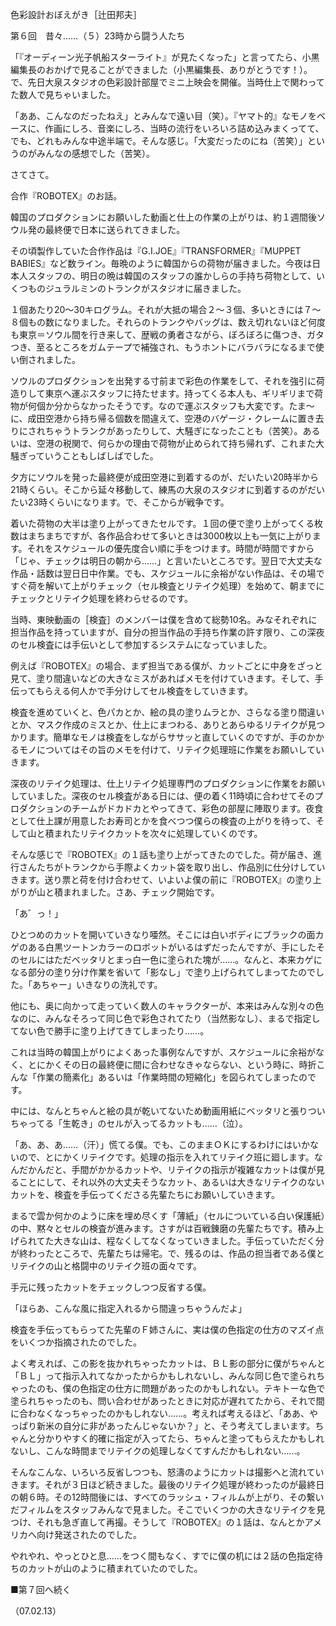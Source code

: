 <!-- source: http://web.archive.org/web/20250215190716/http://www.style.fm/as/05_column/tsujita/tsujita06.shtml -->

色彩設計おぼえがき［辻田邦夫］

第６回　昔々……（５）23時から闘う人たち

「『オーディーン光子帆船スターライト』が見たくなった」と言ってたら、小黒編集長のおかげで見ることができました（小黒編集長、ありがとうです！）。で、先日大泉スタジオの色彩設計部屋でミニ上映会を開催。当時仕上で関わってた数人で見ちゃいました。

「ああ、こんなのだったねえ」とみんなで遠い目（笑）。『ヤマト的』なモノをベースに、作画にしろ、音楽にしろ、当時の流行をいろいろ詰め込みまくってて、でも、どれもみんな中途半端で。そんな感じ。「大変だったのにね（苦笑）」というのがみんなの感想でした（苦笑）。

さてさて。

合作『ROBOTEX』のお話。

韓国のプロダクションにお願いした動画と仕上の作業の上がりは、約１週間後ソウル発の最終便で日本に送られてきました。

その頃製作していた合作作品は『G.I.JOE』『TRANSFORMER』『MUPPET BABIES』など数ライン。毎晩のように韓国からの荷物が届きました。今夜は日本人スタッフの、明日の晩は韓国のスタッフの誰かしらの手持ち荷物として、いくつものジュラルミンのトランクがスタジオに届きました。

１個あたり20〜30キログラム。それが大抵の場合２〜３個、多いときには７〜８個もの数になりました。それらのトランクやバッグは、数え切れないほど何度も東京＝ソウル間を行き来して、歴戦の勇者さながら、ぼろぼろに傷つき、ガタつき、至るところをガムテープで補強され、もうホントにバラバラになるまで使い倒されました。

ソウルのプロダクションを出発する寸前まで彩色の作業をして、それを強引に荷造りして東京へ運ぶスタッフに持たせます。持ってくる本人も、ギリギリまで荷物が何個か分からなかったそうです。なので運ぶスタッフも大変です。たま〜に、成田空港から持ち帰る個数を間違えて、空港のバゲージ・クレームに置き去りにされちゃうトランクがあったりして、大騒ぎになったことも（苦笑）。あるいは、空港の税関で、何らかの理由で荷物が止められて持ち帰れず、これまた大騒ぎっていうこともしばしばでした。

夕方にソウルを発った最終便が成田空港に到着するのが、だいたい20時半から21時くらい。そこから延々移動して、練馬の大泉のスタジオに到着するのがだいたい23時くらいになります。で、そこからが戦争です。

着いた荷物の大半は塗り上がってきたセルです。１回の便で塗り上がってくる枚数はまちまちですが、各作品合わせて多いときは3000枚以上も一気に上がります。それをスケジュールの優先度合い順に手をつけます。時間が時間ですから「じゃ、チェックは明日の朝から……」と言いたいところです。翌日で大丈夫な作品・話数は翌日日中作業。でも、スケジュールに余裕がない作品は、その場ですぐ荷を解いて上がりチェック（セル検査とリテイク処理）を始めて、朝までにチェックとリテイク処理を終わらせるのです。

当時、東映動画の［検査］のメンバーは僕を含めて総勢10名。みなそれぞれに担当作品を持っていますが、自分の担当作品の手持ち作業の許す限り、この深夜のセル検査には手伝いとして参加するシステムになっていました。

例えば『ROBOTEX』の場合、まず担当である僕が、カットごとに中身をざっと見て、塗り間違いなどの大きなミスがあればメモを付けていきます。そして、手伝ってもらえる何人かで手分けしてセル検査をしていきます。

検査を進めていくと、色パカとか、絵の具の塗りムラとか、さらなる塗り間違いとか、マスク作成のミスとか、仕上にまつわる、ありとあらゆるリテイクが見つかります。簡単なモノは検査をしながらササッと直していくのですが、手のかかるモノについてはその旨のメモを付けて、リテイク処理班に作業をお願いしていきます。

深夜のリテイク処理は、仕上リテイク処理専門のプロダクションに作業をお願いしていました。深夜のセル検査がある日には、便の着く11時頃に合わせてそのプロダクションのチームがドカドカとやってきて、彩色の部屋に陣取ります。夜食として仕上課が用意したお寿司とかを食べつつ僕らの検査の上がりを待って、そして山と積まれたリテイクカットを次々に処理していくのです。

そんな感じで『ROBOTEX』の１話も塗り上がってきたのでした。荷が届き、進行さんたちがトランクから手際よくカット袋を取り出し、作品別に仕分けしていきます。送り票と荷を付け合わせて、いよいよ僕の前に『ROBOTEX』の塗り上がりが山と積まれました。さあ、チェック開始です。

「あ゛っ！」

ひとつめのカットを開いていきなり唖然。そこには白いボディにブラックの面カゲのある白黒ツートンカラーのロボットがいるはずだったんですが、手にしたそのセルにはただベッタリとまっ白一色に塗られた塊が……。なんと、本来カゲになる部分の塗り分け作業を省いて「影なし」で塗り上げられてしまってたのでした。「あちゃー」いきなりの洗礼です。

他にも、奥に向かって走っていく数人のキャラクターが、本来はみんな別々の色なのに、みんなそろって同じ色で彩色されてたり（当然影なし）、まるで指定してない色で勝手に塗り上げてきてしまったり……。

これは当時の韓国上がりによくあった事例なんですが、スケジュールに余裕がなく、とにかくその日の最終便に間に合わせなきゃならない、という時に、時折こんな「作業の簡素化」あるいは「作業時間の短縮化」を図られてしまったのです。

中には、なんとちゃんと絵の具が乾いてないため動画用紙にベッタリと張りついちゃってる「生乾き」のセルが入ってるカットも……（泣）。

「あ、あ、あ……（汗）」慌てる僕。でも、このままＯＫにするわけにはいかないので、とにかくリテイクです。処理の指示を入れてリテイク班に廻します。なんだかんだと、手間がかかるカットや、リテイクの指示が複雑なカットは僕が見ることにして、それ以外の大丈夫そうなカット、あるいは大きなリテイクのないカットを、検査を手伝ってくださる先輩たちにお願いしていきます。

まるで雲か何かのように床を埋め尽くす「薄紙」（セルについている白い保護紙）の中、黙々とセルの検査が進みます。さすがは百戦錬磨の先輩たちです。積み上げられてた大きな山は、程なくしてなくなっていきました。手伝っていただく分が終わったところで、先輩たちは帰宅。で、残るのは、作品の担当者である僕とリテイクの山と格闘中のリテイク班の面々です。

手元に残ったカットをチェックしつつ反省する僕。

「ほらあ、こんな風に指定入れるから間違っちゃうんだよ」

検査を手伝ってもらってた先輩のＦ姉さんに、実は僕の色指定の仕方のマズイ点をいくつか指摘されたのでした。

よく考えれば、この影を抜かれちゃったカットは、ＢＬ影の部分に僕がちゃんと「ＢＬ」って指示入れてなかったからかもしれないし、みんな同じ色で塗られちゃったのも、僕の色指定の仕方に問題があったのかもしれない。テキトーな色で塗られちゃったのも、問い合わせがあったときに対応が遅れてたから、それで間に合わなくなっちゃったのかもしれない……。考えれば考えるほど、「ああ、やっぱり新米の自分に非があったんじゃないか？」と、そう考えてしまいます。ちゃんと分かりやすく的確に指定が入ってたら、ちゃんと塗ってもらえたかもしれないし、こんな時間までリテイクの処理しなくてすんだかもしれない……。

そんなこんな、いろいろ反省しつつも、怒濤のようにカットは撮影へと流れていきます。それが３日ほど続きました。最後のリテイク処理が終わったのが最終日の朝６時。その12時間後には、すべてのラッシュ・フィルムが上がり、その繋いだフィルムをスタッフみんなで見ました。そこでいくつかの大きなリテイクを見つけ、それも急ぎ直して再撮。そうして『ROBOTEX』の１話は、なんとかアメリカへ向け発送されたのでした。

やれやれ、やっとひと息……をつく間もなく、すでに僕の机には２話の色指定待ちのカットが山のように積まれていたのでした。

■第７回へ続く

（07.02.13）

